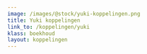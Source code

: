 ```yaml
---
image: /images/@stock/yuki-koppelingen.png
title: Yuki koppelingen
link_to: /koppelingen/yuki
klass: boekhoud
layout: koppelingen
---
```

